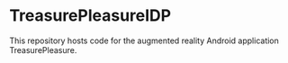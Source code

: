 # TreasurePleasureIDP
This repository hosts code for the augmented reality Android application TreasurePleasure.
